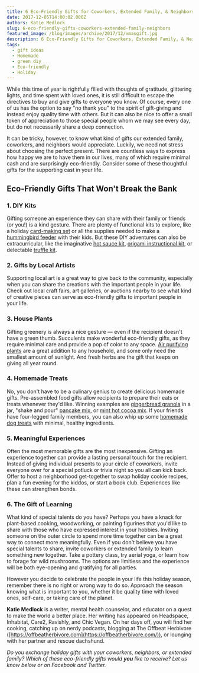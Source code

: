 ```yaml
---
title: 6 Eco-Friendly Gifts for Coworkers, Extended Family, & Neighbors
date: 2017-12-05T14:00:02.000Z
authors: Katie Medlock
slug: 6-eco-friendly-gifts-coworkers-extended-family-neighbors
featured_image: /blog/images/archive/2017/12/xmasgift.jpg
description: 6 Eco-Friendly Gifts for Coworkers, Extended Family, & Neighbors
tags:
  - gift ideas
  - Homemade
  - green diy
  - Eco-friendly
  - Holiday
---
```

While this time of year is rightfully filled with thoughts of gratitude, glittering lights, and time spent with loved ones, it is still difficult to escape the directives to buy and give gifts to everyone you know. Of course, every one of us has the option to say "no thank you" to the spirit of gift-giving and instead enjoy quality time with others. But it can also be nice to offer a small token of appreciation to those special people whom we may see every day, but do not necessarily share a deep connection.

It can be tricky, however, to know what kind of gifts our extended family, coworkers, and neighbors would appreciate. Luckily, we need not stress about choosing the perfect present. There are countless ways to express how happy we are to have them in our lives, many of which require minimal cash and are surprisingly eco-friendly. Consider some of these thoughtful gifts for the supporting cast in your life.

## Eco-Friendly Gifts That Won't Break the Bank

### 1. DIY Kits

Gifting someone an experience they can share with their family or friends (or you!) is a kind gesture. There are plenty of functional kits to explore, like a holiday [card-making set](https://www.etsy.com/market/card_making_kit) or all the supplies needed to make a [hummingbird feeder](https://www.nature-watch.com/hummingbird-feeder-activity-kit-p-1070.html) with their kids. But these DIY adventures can also be extracurricular, like the imaginative [hot sauce kit](https://www.uncommongoods.com/product/make-your-own-hot-sauce-kit), [origami instructional kit](https://www.amazon.com/gp/product/B00BDOI95K/ref=as%5Fli%5Fqf%5Fsp%5Fasin%5Fil%5Ftl?ie=UTF8&tag=popularscience-20&camp=1789&creative=9325&linkCode=as2&creativeASIN=B00BDOI95K&linkId=a07675a3013bb570f63dee708bf7bca7), or delectable [truffle kit](https://www.uncommongoods.com/product/make-your-own-chocolate-truffles-kit).

### 2. Gifts by Local Artists

Supporting local art is a great way to give back to the community, especially when you can share the creations with the important people in your life. Check out local craft fairs, art galleries, or auctions nearby to see what kind of creative pieces can serve as eco-friendly gifts to important people in your life.

### 3. House Plants

Gifting greenery is always a nice gesture — even if the recipient doesn't have a green thumb. Succulents make wonderful eco-friendly gifts, as they require minimal care and provide a pop of color to any space. [Air purifying plants](https://greatist.com/connect/houseplants-that-clean-air) are a great addition to any household, and some only need the smallest amount of sunlight. And fresh herbs are the gift that keeps on giving all year round.

### 4. Homemade Treats

No, you don't have to be a culinary genius to create delicious homemade gifts. Pre-assembled food gifts allow recipients to prepare their eats or treats whenever they'd like. Winning examples are [gingerbread granola](https://www.fivehearthome.com/gingerbread-granola/) in a jar, "shake and pour" [pancake mix](https://www.skiptomylou.org/shake-and-pour-pancakes/), or [mint hot cocoa mix](https://www.tasteofhome.com/recipes/mint-cocoa-mix). If your friends have four-legged family members, you can also whip up some [homemade dog treats](https://www.puppyleaks.com/simple-dog-treat-recipes/) with minimal, healthy ingredients.

### 5. Meaningful Experiences

Often the most memorable gifts are the most inexpensive. Gifting an experience together can provide a lasting personal touch for the recipient. Instead of giving individual presents to your circle of coworkers, invite everyone over for a special potluck or trivia night so you all can kick back. Offer to host a neighborhood get-together to swap holiday cookie recipes, plan a fun evening for the kiddos, or start a book club. Experiences like these can strengthen bonds.

### 6. The Gift of Learning

What kind of special talents do you have? Perhaps you have a knack for plant-based cooking, woodworking, or painting figurines that you'd like to share with those who have expressed interest in your hobbies. Inviting someone on the outer circle to spend more time together can be a great way to connect more meaningfully. Even if you don't believe you have special talents to share, invite coworkers or extended family to learn something new together. Take a pottery class, try aerial yoga, or learn how to forage for wild mushrooms. The options are limitless and the experience will be both eye-opening and gratifying for all parties.

However you decide to celebrate the people in your life this holiday season, remember there is no right or wrong way to do so. Approach the season knowing what is important to you, whether it be quality time with loved ones, self-care, or taking care of the planet.

**Katie Medlock** is a writer, mental health counselor, and educator on a quest to make the world a better place. Her writing has appeared on Headspace, Inhabitat, Care2, Ravishly, and Chic Vegan. On her days off, you will find her cooking, catching up on nerdy podcasts, blogging at The Offbeat Herbivore ([https://offbeatherbivore.com](https://offbeatherbivore.com/)), or lounging with her partner and rescue dachshund.

*Do you exchange holiday gifts with your coworkers, neighbors, or extended family? Which of these eco-friendly gifts would **you** like to receive? Let us know below or on Facebook and Twitter.*